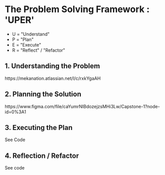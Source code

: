 <h1>The Problem Solving Framework : 'UPER'</h1>

* U = "Understand"
* P = "Plan"
* E = "Execute"
* R = "Reflect" / "Refactor"

<h2>1. Understanding the Problem</h2>
https://mekanation.atlassian.net/l/c/rxkYgaAH
<h2>
    2. Planning the Solution
</h2>
https://www.figma.com/file/caYumrNIBdozejzsMHi3Lw/Capstone-1?node-id=0%3A1
<h2>
    3. Executing the Plan
</h2>
See Code
<h2>
    4. Reflection / Refactor
</h2>
See code